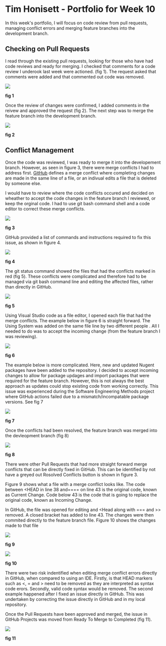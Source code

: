 # Tim Honisett - Portfolio for Week 10 #


In this week's portfolio, I will focus on code review from pull requests, managing conflict errors and merging feature branches into the development branch.

## Checking on Pull Requests ##

I read through the existing pull requests, looking for those who have had code reviews and ready for merging. I checked that comments for a code review I underook last week were actioned. (fig 1).  The request asked that comments were added and that commented out code was removed.

![](/images/week10-check-changes-made.png "")

**fig 1**

Once the review of changes were confirmed, I added comments in the reivew and approved the request (fig 2). The next step was to merge the feature branch into the development branch.

![](/images/week10-code-review-completed.png "")

**fig 2**

## Conflict Management ##

Once the code was reviewed, I was ready to merge it into the developement branch. However, as seen in figure 3, there were merge conflicts I had to address first. [GitHub](https://docs.github.com/en/pull-requests/collaborating-with-pull-requests/addressing-merge-conflicts/resolving-a-merge-conflict-using-the-command-line) defines a merge conflict where completing changes are made in the same line of a file, or an indivual edits a file that is deleted by someone else.

I would have to review where the code conflicts occured and decided on wheather to accept the code changes in the feature branch I reviewed, or keep the orginal code. I had to use git bash command shell and a code editor to correct these merge conflicts.

![](/images/week10-github-merge-issues.png "")

**fig 3**

GitHub provided a list of commands and instructions required to fix this issue, as shown in figure 4.

![](/images/week10-command-line-instructions.png "")

**fig 4**

The git status command showed the files that had the conflicts marked in red (fig 5).  These conflicts were complicated and therefore had to be managed via git bash command line and editing the affected files, rather than directly in GitHub.  

![](/images/week10-git-merge-conflict.png "")

**fig 5**

Using Visual Studio code as a file editor, I opened each file that had the merge conflicts.  The example below in figure 6 is straight forward. The Using System was added on the same file line by two different people .  All I needed to do was to accept the incoming change (from the feature branch I was reviewing).

![](/images/week10-correcting-merge-conflict.png  "")

**fig 6**

The example below is more complicated. Here, new and updated Nugent packages have been added to the repository.  I decided to accept incoming changes to allow for package updages and import packages that were required for the feature branch.  However, this is not always the best approach as updates could stop existing code from working correctly.  This issue was experienced during the Software Engineering Methods project where GitHub actions failed due to a mismatch/incompatable package versions. See fig 7

![](/images/week10-correcting-merge-conflict-complex.png "")

**fig 7**

Once the conflicts had been resolved, the feature branch was merged into the devleopment branch (fig 8)

![](/images/week10-mrge-request.png "")

**fig 8**

There were other Pull Requests that had more straight forward merge conflicts that can be directly fixed in GitHub.  This can be identified by not have a greyed out Rosolved Conflicts button is shown in figure 3.

Figure 9 shows what a file with a merge conflict looks like.  The code between <HEAD in line 38 and==== on line 43 is the original code, known as Current Change. Code below 43 is the code that is going to replace the original code, known as Incoming Change. 

In GitHub, the file was opened for editing and <Head along with === and >> removed. A closed bracket has added to line 43. The changes were then commited directly to the feature branch file.  Figure 10 shows the changes made to that file 

![](/images/week10-fixing-conflict-github.png "")

**fig 9**

![](/images/week10-fixing-conflict-github-fixed.png "")

**fig 10**

There were two risk indentified when editing merge conflict errors directly in GitHub, when compared to using an IDE. Firstly,  is that HEAD markers such as <, = and > need to be removed as they are interpreted as syntax code erors. Secondly, valid code syntax would be removed. The second example happened after I fixed an issue directly in GitHub. This was undertaken by correcting the issue directly in GitHub and in my local repository.

Once the Pull Requests have been approved and merged, the issue in GitHub Projects was moved from Ready To Merge to Completed (fig 11).

![](/images/wek10-github-project-board.png "")

**fig 11**


